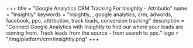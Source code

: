 +++
title = "Google Analytics CRM Tracking For Insightly - Attributio"
name = "Insightly"
keywords = "insightly, , google analytics, crm, adwords, facebook, ppc, attribution, track leads, conversion tracking"
description = "Connect Google Analytics with Insightly to find our where your leads are coming from. Track leads from the source - from search to ppc."
logo = "/img/platform/crm/insightly.png"
+++
